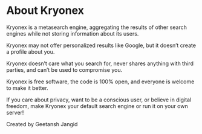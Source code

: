# About Kryonex

Kryonex is a metasearch engine, aggregating the results of other search engines while not storing information about its users. 

Kryonex may not offer personalized results like Google, but it doesn’t create a profile about you.

Kryonex doesn’t care what you search for, never shares anything with third parties, and can’t be used to compromise you.

Kryonex is free software, the code is 100% open, and everyone is welcome to make it better.

If you care about privacy, want to be a conscious user, or believe in digital freedom, make Kryonex your default search engine or run it on your own server!


Created by Geetansh Jangid
